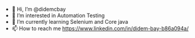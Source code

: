 - 👋 Hi, I’m @didemcbay
- 👀 I’m interested in Automation Testing
- 🌱 I’m currently learning Selenium and Core java
- 📫 How to reach me https://www.linkedin.com/in/didem-bay-b86a094a/

<!---
didemcbay/didemcbay is a ✨ special ✨ repository because its `README.md` (this file) appears on your GitHub profile.
You can click the Preview link to take a look at your changes.
--->
